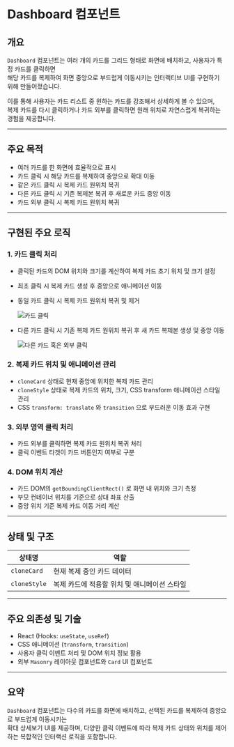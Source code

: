 # Dashboard 컴포넌트

## 개요

`Dashboard` 컴포넌트는 여러 개의 카드를 그리드 형태로 화면에 배치하고, 사용자가 특정 카드를 클릭하면  
해당 카드를 복제하여 화면 중앙으로 부드럽게 이동시키는 인터랙티브 UI를 구현하기 위해 만들어졌습니다.

이를 통해 사용자는 카드 리스트 중 원하는 카드를 강조해서 상세하게 볼 수 있으며,  
복제 카드를 다시 클릭하거나 카드 외부를 클릭하면 원래 위치로 자연스럽게 복귀하는 경험을 제공합니다.

---

## 주요 목적

- 여러 카드를 한 화면에 효율적으로 표시
- 카드 클릭 시 해당 카드를 복제하여 중앙으로 확대 이동
- 같은 카드 클릭 시 복제 카드 원위치 복귀
- 다른 카드 클릭 시 기존 복제본 복귀 후 새로운 카드 중앙 이동
- 카드 외부 클릭 시 복제 카드 원위치 복귀

---

## 구현된 주요 로직

### 1. 카드 클릭 처리

- 클릭된 카드의 DOM 위치와 크기를 계산하여 복제 카드 초기 위치 및 크기 설정
- 최초 클릭 시 복제 카드 생성 후 중앙으로 애니메이션 이동
- 동일 카드 클릭 시 복제 카드 원위치 복귀 및 제거

  ![카드 클릭](https://github.com/user-attachments/assets/a1ca4737-e46d-4667-9b33-95b39b43d8b2)

- 다른 카드 클릭 시 기존 복제 카드 원위치 복귀 후 새 카드 복제본 생성 및 중앙 이동

  ![다른 카드 혹은 외부 클릭](https://github.com/user-attachments/assets/a5ee4817-a0cf-48ce-b504-5468b573fbc8)

### 2. 복제 카드 위치 및 애니메이션 관리

- `cloneCard` 상태로 현재 중앙에 위치한 복제 카드 관리
- `cloneStyle` 상태로 복제 카드의 위치, 크기, CSS transform 애니메이션 스타일 관리
- CSS `transform: translate` 와 `transition` 으로 부드러운 이동 효과 구현

### 3. 외부 영역 클릭 처리

- 카드 외부를 클릭하면 복제 카드 원위치 복귀 처리
- 클릭 이벤트 타겟이 카드 버튼인지 여부로 구분

### 4. DOM 위치 계산

- 카드 DOM의 `getBoundingClientRect()` 로 화면 내 위치와 크기 측정
- 부모 컨테이너 위치를 기준으로 상대 좌표 산출
- 중앙 위치 기준 복제 카드 이동 거리 계산

---

## 상태 및 구조

| 상태명       | 역할                                         |
| ------------ | -------------------------------------------- |
| `cloneCard`  | 현재 복제 중인 카드 데이터                   |
| `cloneStyle` | 복제 카드에 적용할 위치 및 애니메이션 스타일 |

---

## 주요 의존성 및 기술

- React (Hooks: `useState`, `useRef`)
- CSS 애니메이션 (`transform`, `transition`)
- 사용자 클릭 이벤트 처리 및 DOM 위치 정보 활용
- 외부 `Masonry` 레이아웃 컴포넌트와 `Card` UI 컴포넌트

---

## 요약

`Dashboard` 컴포넌트는 다수의 카드를 화면에 배치하고, 선택된 카드를 복제하여 중앙으로 부드럽게 이동시키는  
확대 상세보기 UI를 제공하며, 다양한 클릭 이벤트에 따라 복제 카드 상태와 위치를 제어하는 복합적인 인터랙션 로직을 포함합니다.
